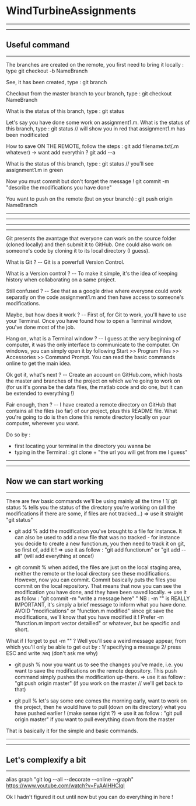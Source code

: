# WindTurbineAssignments

----------
----------
Useful command 
----------
----------
The branches are created on the remote, you first need to bring it locally : type 
git checkout -b NameBranch 

See, it has been created, type :
git branch 

Checkout from the master branch to your branch, type : 
git checkout NameBranch 

What is the status of this branch, type : 
git status 

Let's say you have done some work on assignment1.m. 
What is the status of this branch, type : 
git status // will show you in red that assignment1.m has been modificated 

How to save ON THE REMOTE, follow the steps : 
git add filename.txt(.m whatever)
	-> want add everythin ? git add --a 

What is the status of this branch, type :
git status // you'll see assignment1.m in green

Now you must commit but don't forget the message ! 
git commit -m "describe the modifications you have done"

You want to push on the remote (but on your branch) :
git push origin NameBranch




----------
----------
----------
----------



Git presents the avantage that everyone can work on the source folder (cloned locally) and then submit it to GitHub. One could also work on someone's code by cloning it to its local directory (I guess). 

What is Git ? 
-- Git is a powerfull Version Control. 

What is a Version control ? 
-- To make it simple, it's the idea of keeping history when collaborating on a same project. 

Still confused ? 
-- See that as a google drive where everyone could work separatly on the code assignment1.m and then have access to someone's modifications. 

Maybe, but how does it work ? 
-- First of, for Git to work, you'll have to use your Terminal. Once you have found how to open a Terminal window, you've done most of the job. 

Hang on, what is a Terminal window ? 
-- I guess at the very beginning of computer, it was the only interface to communicate to the computer. On windows, you can simply open it by following Start >> Program Files >> Accessories >> Command Prompt. You can read the basic commands online to get the main idea.

Ok got it, what's next ?
-- Create an account on GitHub.com, which hosts the master and branches of the project on which we're going to work on (for us it's gonna be the data files, the matlab code and do one, but it can be extended to everything !) 

Fair enough, then ? 
-- I have created a remote directory on GitHub that contains all the files (so far) of our project, plus this README file. What you're going to do is then clone this remote directory locally on your computer, wherever you want. 

Do so by : 
- first locating your terminal in the directory you wanna be 
- typing in the Terminal : git clone + "the url you will get from me I guess"

----------
----------
Now we can start working 
----------
----------

There are few basic commands we'll be using mainly all the time ! 
1/ git status % tells you the status of the directory you're working on (all the modifications if there are some, if files are not tracked...)
=> use it straight "git status"

- git add % add the modification you've brought to a file for instance. It can also be used to add a new file that was no tracked - for instance you decide to create a new function.m, you then need to track it on git, so first of, add it ! 
=> use it as follow : "git add function.m" or "git add --all" (will add everything at once!) 

- git commit % when added, the files are just on the local staging area, neither the remote or the local directory see these modifications. However, now you can commit. Commit basically puts the files you commit on the local repository. That means that now you can see the modification you have done, and they have been saved locally. 
=> use it as follow : "git commit -m "write a message here" " NB : -m "" is REALLY IMPORTANT, it's simply a brief message to inform what you have done. AVOID "modifications" or "function.m modified" since git save the modifications, we'll know that you have modified it ! Prefer -m "function.m import vector detailled" or whatever, but be specific and short. 

What if I forget to put -m "" ? Well you'll see a weird message appear, from which you'll only be able to get out by : 
1/ specifying a message
2/ press ESC and write :wq (don't ask me why)

- git push % now you want us to see the changes you've made, i.e. you want to save the modifications on the remote depository. This push command simply pushes the modification up-there. 
=> use it as follow : "git push origin master" (if you work on the master // we'll get back to that)

- git pull % let's say some one comes the morning early, want to work on the project, then he would have to pull (down on its directory) what you have pushed earlier ! (make sense right ?)
=> use it as follow : "git pull origin master" if you want to pull everything down from the master


That is basically it for the simple and basic commands.   

----------
----------
Let's complexify a bit
----------
----------


alias graph "git log --all --decorate --online --graph"
https://www.youtube.com/watch?v=FyAAIHHClqI


Ok I hadn't figured it out until now but you can do everything in here ! 

